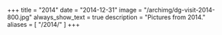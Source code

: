 +++
title = "2014"
date = "2014-12-31"
image = "/archimg/dg-visit-2014-800.jpg"
always_show_text = true
description = "Pictures from 2014."
aliases = [
    "/2014/"
]
+++